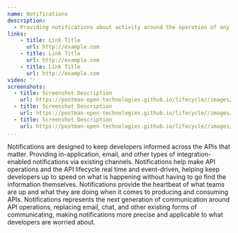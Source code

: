 ```yaml
---
name: Notifications
description: 
  - Providing notifications about activity around the operation of any API, allowing for in-application, email, or type of message via integration with common platforms, providing real time updates about what is happening across API operations.
links:
    - title: Link Title
      url: http://example.com
    - title: Link Title
      url: http://example.com
    - title: Link Title
      url: http://example.com            
video: ''
screenshots:
  - title: Screenshot Description
    url: https://postman-open-technologies.github.io/lifecycle//images/postman-screenshot.png          
  - title: Screenshot Description
    url: https://postman-open-technologies.github.io/lifecycle//images/postman-screenshot.png  
  - title: Screenshot Description
    url: https://postman-open-technologies.github.io/lifecycle//images/postman-screenshot.png   
...
```

Notifications are designed to keep developers informed across the APIs that matter. Providing in-application, email, and other types of integration-enabled notifications via existing channels. Notifications help make API operations and the API lifecycle real time and event-driven, helping keep developers up to speed on what is happening without having to go find the information themselves. Notifications provide the heartbeat of what teams are up and what they are doing when it comes to producing and consuming APIs. Notifications represents the next generation of communication around API operations, replacing email, chat, and other existing forms of communicating, making notifications more precise and applicable to what developers are worried about.